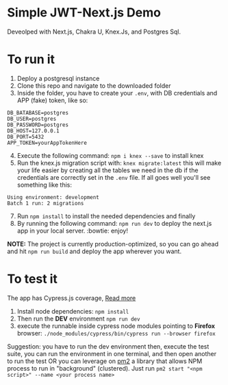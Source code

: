 # Simple JWT-Next.js Demo
Deveolped with Next.js, Chakra U, Knex.Js, and Postgres Sql.

# To run it
1. Deploy a postgresql instance
2. Clone this repo and navigate to the downloaded folder
3. Inside the folder, you have to create your ```.env```, with DB credentials and APP (fake) token, like so:
```
DB_BATABASE=postgres
DB_USER=postgres
DB_PASSWORD=postgres
DB_HOST=127.0.0.1
DB_PORT=5432
APP_TOKEN=yourAppTokenHere
```
4. Execute the following command: ```npm i knex --save``` to install knex
5. Run the knex.js migration script with: ```knex migrate:latest``` this will make your life easier by creating all the tables we need in the db if the credentials are correctly set in the ```.env``` file. If all goes well you'll see something like this:
```
Using environment: development
Batch 1 run: 2 migrations
```
7. Run ```npm install``` to install the needed dependencies and finally 
6. By running the following command: ```npm run dev``` to deploy the next.js app in your local server. :bowtie: enjoy!

**NOTE:** The project is currently production-optimized, so you can go ahead and hit ```npm run build``` and deploy the app wherever you want.

# To test it
The app has Cypress.js coverage, [Read more](https://nextjs.org/docs/testing)

1. Install node dependencies: ```npm install```
2. Then run the **DEV** environment ```npm run dev```
3. execute the runnable inside cypress node modules pointing to **Firefox** browser: ```./node_modules/cypress/bin/cypress run --browser firefox```

Suggestion: you have to run the dev environment then, execute the test suite, you can run the environment in one terminal, and then open another to run the test OR you can leverage on [pm2](https://www.npmjs.com/package/pm2) a library that allows NPM process to run in "background" (clustered). Just run ```pm2 start "<npm script>" --name <your process name>```
